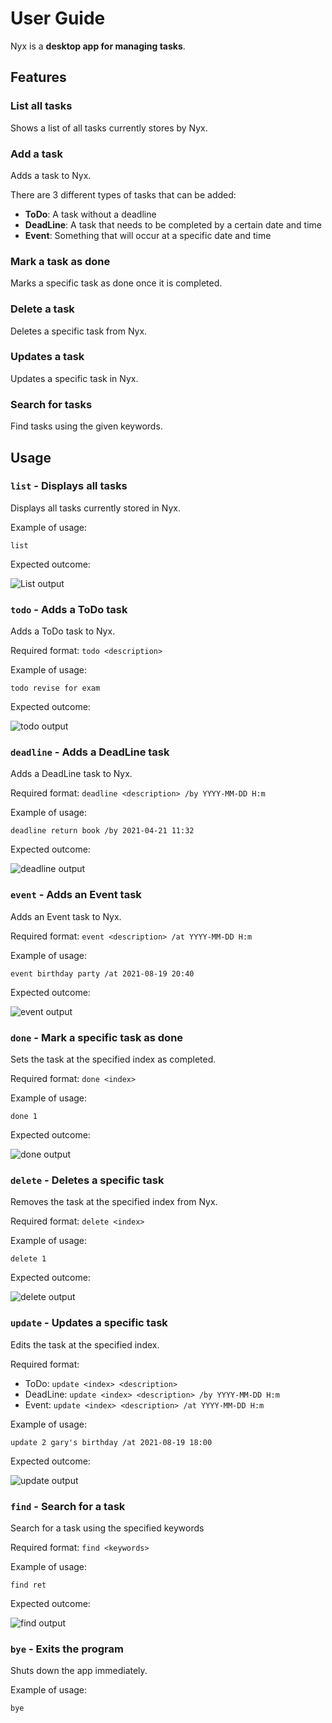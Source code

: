 # User Guide
Nyx is a **desktop app for managing tasks**. 

## Features
### List all tasks
Shows a list of all tasks currently stores by Nyx.

### Add a task
Adds a task to Nyx.

There are 3 different types of tasks that can be added:
* **ToDo**: A task without a deadline
* **DeadLine**: A task that needs to be completed by a certain date and time
* **Event**: Something that will occur at a specific date and time

### Mark a task as done
Marks a specific task as done once it is completed.

### Delete a task
Deletes a specific task from Nyx.

### Updates a task
Updates a specific task in Nyx.

### Search for tasks
Find tasks using the given keywords.

## Usage
### `list` - Displays all tasks
Displays all tasks currently stored in Nyx.

Example of usage:

`list`

Expected outcome:

![List output](./outputs/list.png)

### `todo` - Adds a ToDo task
Adds a ToDo task to Nyx.

Required format: `todo <description>`

Example of usage:

`todo revise for exam`

Expected outcome:

![todo output](./outputs/todo.png)

### `deadline` - Adds a DeadLine task
Adds a DeadLine task to Nyx.

Required format: `deadline <description> /by YYYY-MM-DD H:m`

Example of usage:

`deadline return book /by 2021-04-21 11:32`

Expected outcome:

![deadline output](./outputs/deadline.png)

### `event` - Adds an Event task
Adds an Event task to Nyx.

Required format: `event <description> /at YYYY-MM-DD H:m`

Example of usage:

`event birthday party /at 2021-08-19 20:40`

Expected outcome:

![event output](./outputs/event.png)

### `done` - Mark a specific task as done
Sets the task at the specified index as completed.

Required format: `done <index>`

Example of usage:

`done 1`

Expected outcome:

![done output](./outputs/done.png)

### `delete` - Deletes a specific task
Removes the task at the specified index from Nyx.

Required format: `delete <index>`

Example of usage:

`delete 1`

Expected outcome:

![delete output](./outputs/delete.png)

### `update` - Updates a specific task
Edits the task at the specified index.

Required format: 
* ToDo: `update <index> <description>`
* DeadLine: `update <index> <description> /by YYYY-MM-DD H:m` 
* Event: `update <index> <description> /at YYYY-MM-DD H:m`

Example of usage:

`update 2 gary's birthday /at 2021-08-19 18:00`

Expected outcome:

![update output](./outputs/update.png)

### `find` - Search for a task
Search for a task using the specified keywords

Required format: `find <keywords>`

Example of usage:

`find ret`

Expected outcome:

![find output](./outputs/find.png)

### `bye` - Exits the program
Shuts down the app immediately.

Example of usage:

`bye`

